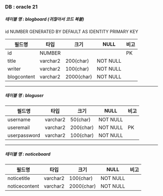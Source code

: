 ### DB : oracle 21

##### 테이블 명 : blogboard (귀찮아서 코드 복붙)

id NUMBER GENERATED BY DEFAULT AS IDENTITY PRIMARY KEY

| 필드명 | 타입 | 크기 | NULL | 비고 |
|-|-|-|-|-|
| id | NUMBER |  |  | PK |
| title | varchar2 | 200(char) | NOT NULL |  |
| writer | varchar2 | 100(char) | NOT NULL |  |
| blogcontent | varchar2 | 2000(char) | NOT NULL |  |

------------------------------------------
##### 테이블 명 : bloguser
| 필드명 | 타입 | 크기 | NULL | 비고 |
| ------ | ---- | ---- | ---- | ---- |
| username | varchar2 | 50(char) | NOT NULL | |
| useremail | varchar2 | 200(char) | NOT NULL | PK |
| userpassword | varchar2 | 100(char) | NOT NULL |  |
------------------------------------------
##### 테이블 명 : noticeboard
| 필드명 | 타입 | 크기 | NULL | 비고 |
| ------ | ---- | ---- | ---- | ---- |
| noticetitle | varchar2 | 100(char) | NOT NULL | |
| noticecontent | varchar2 | 2000(char) | NOT NULL | |
